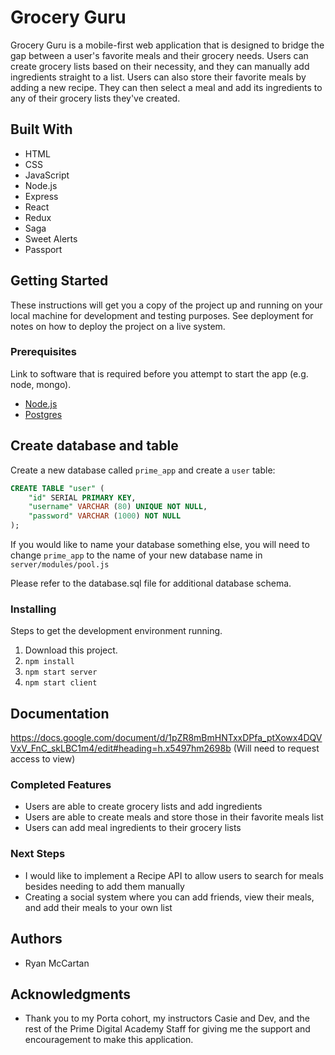 # Grocery Guru

Grocery Guru is a mobile-first web application that is designed to bridge the gap between a user's favorite meals and their grocery needs. Users can create grocery lists based on their necessity, and they can manually add ingredients straight to a list. Users can also store their favorite meals by adding a new recipe. They can then select a meal and add its ingredients to any of their grocery lists they've created. 

## Built With

* HTML
* CSS
* JavaScript
* Node.js
* Express
* React
* Redux
* Saga
* Sweet Alerts
* Passport

## Getting Started

These instructions will get you a copy of the project up and running on your local machine for development and testing purposes. See deployment for notes on how to deploy the project on a live system.

### Prerequisites

Link to software that is required before you attempt to start the app (e.g. node, mongo).

- [Node.js](https://nodejs.org/en/)
- [Postgres](https://postgresapp.com/)

## Create database and table

Create a new database called `prime_app` and create a `user` table:

```SQL
CREATE TABLE "user" (
    "id" SERIAL PRIMARY KEY,
    "username" VARCHAR (80) UNIQUE NOT NULL,
    "password" VARCHAR (1000) NOT NULL
);
```

If you would like to name your database something else, you will need to change `prime_app` to the name of your new database name in `server/modules/pool.js`

Please refer to the database.sql file for additional database schema.

### Installing

Steps to get the development environment running.

1. Download this project.
2. `npm install`
3. `npm start server`
4. `npm start client`

## Documentation

https://docs.google.com/document/d/1pZR8mBmHNTxxDPfa_ptXowx4DQVVxV_FnC_skLBC1m4/edit#heading=h.x5497hm2698b (Will need to request access to view)

### Completed Features

- Users are able to create grocery lists and add ingredients
- Users are able to create meals and store those in their favorite meals list
- Users can add meal ingredients to their grocery lists

### Next Steps

- I would like to implement a Recipe API to allow users to search for meals besides needing to add them manually
- Creating a social system where you can add friends, view their meals, and add their meals to your own list

## Authors

* Ryan McCartan

## Acknowledgments

* Thank you to my Porta cohort, my instructors Casie and Dev, and the rest of the Prime Digital Academy Staff for giving me the support and encouragement to make this application.